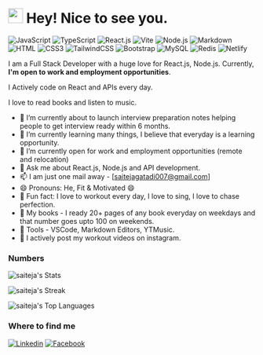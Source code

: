 <h1><img src="https://emojis.slackmojis.com/emojis/images/1531849430/4246/blob-sunglasses.gif?1531849430" width="30"/> Hey! Nice to see you.</h1>

![JavaScript](https://img.shields.io/badge/JavaScript-F7DF1E?style=flat-square&logo=javascript&logoColor=black)
![TypeScript](https://img.shields.io/badge/TypeScript-007ACC?style=flat-square&logo=typescript&logoColor=white)
![React.js](https://img.shields.io/badge/React.js-0081CB?style=flat-square&logo=react&logoColor=61DAFB)
![Vite](https://img.shields.io/badge/Vite-593D88?style=flat-square&logo=vite&logoColor=white)
![Node.js](https://img.shields.io/badge/Node.js-43853D?style=flat-square&logo=node.js&logoColor=white)
![Markdown](https://img.shields.io/badge/Markdown-000000?style=flat-square&logo=markdown&logoColor=white)
![HTML](https://img.shields.io/badge/HTML5-E34F26?style=flat-square&logo=html5&logoColor=white)
![CSS3](https://img.shields.io/badge/CSS3-1572B6?style=flat-square&logo=css3&logoColor=white)
![TailwindCSS](https://img.shields.io/badge/Tailwind_CSS-38B2AC?style=flat-square&logo=tailwind-css&logoColor=white)
![Bootstrap](https://img.shields.io/badge/Bootstrap-563D7C?style=flat-square&logo=bootstrap&logoColor=white)
![MySQL](https://img.shields.io/badge/MySQL-005C84?style=flat-square&logo=mysql&logoColor=white)
![Redis](https://img.shields.io/badge/redis-%23DD0031.svg?&style=flat-square&logo=redis&logoColor=white)
![Netlify](https://img.shields.io/badge/Netlify-00C7B7?style=flat-square&logo=netlify&logoColor=white)

I am a Full Stack Developer with a huge love for React.js, Node.js. Currently, **I'm open to work and employment opportunities**.

I Actively code on React and APIs every day.

I love to read books and listen to music.

- 🔭 I’m currently about to launch interview preparation notes helping people to get interview ready within 6 months.
- 🌱 I’m currently learning many things, I believe that everyday is a learning opportunity.
- 👯 I’m currently open for work and employment opportunities (remote and relocation)
- 💬 Ask me about  React.js, Node.js and API development.
- 📫 I am just one mail away - [saitejagatadi007@gmail.com]
- 😄 Pronouns: He, Fit & Motivated 😄
- :partying_face: Fun fact: I love to workout every day, I love to sing, I love to chase perfection.
- :book: My books - I ready 20+ pages of any book everyday on weekdays and that number goes upto 100 on weekends.
- :wrench: Tools - VSCode, Markdown Editors, YTMusic.
- :busts_in_silhouette: I actively post my workout videos on instagram.

### Numbers
![saiteja's Stats](https://github-readme-stats.vercel.app/api?username=saiteja-gatadi1996&theme=darcula&show_icons=true&hide_border=true&count_private=true)

![saiteja's Streak](https://github-readme-streak-stats.herokuapp.com/?user=saiteja-gatadi1996&theme=darcula&hide_border=true)

![saiteja's Top Languages](https://github-readme-stats.vercel.app/api/top-langs/?username=saiteja-gatadi1996&theme=darcula&show_icons=true&hide_border=true&layout=compact)

### Where to find me

[![Linkedin](https://img.shields.io/badge/LinkedIn-0077B5?style=flat-square&logo=linkedin&logoColor=white)](https://www.linkedin.com/in/saitejagatadi/) 
[![Facebook](https://img.shields.io/badge/Facebook-1877F2?style=flat-square&logo=facebook&logoColor=white)](https://m.facebook.com/people/SaiTeja-Gatadi/100004839918411/)

